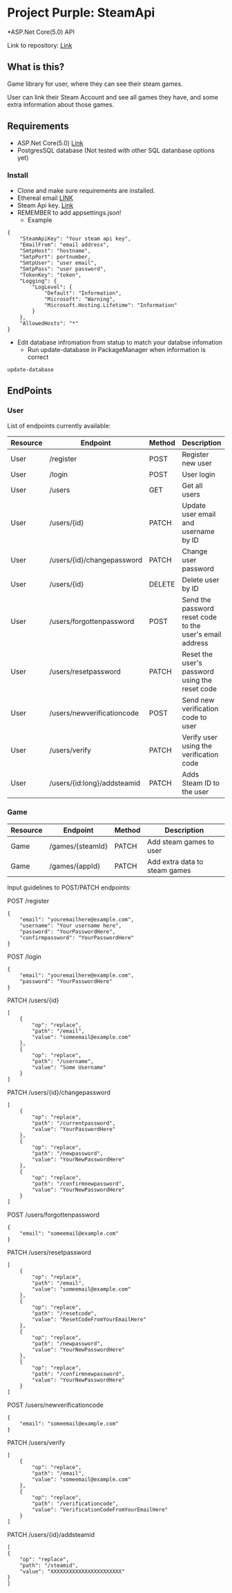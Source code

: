 # Project Purple: SteamApi
\*ASP.Net Core(5.0) API

Link to repository: [Link](https://github.com/emiliacs/steamapibackend)

## What is this?

Game library for user, where they can see their steam games.

User can link their Steam Account and see all games they have, and some extra information about those games.

## Requirements

- ASP.Net Core(5.0) [Link](https://dotnet.microsoft.com/download/dotnet/5.0)
- PostgresSQL database (Not tested with other SQL datanbase options yet)

### Install

- Clone and make sure requirements are installed.
- Ethereal email [LINK](https://ethereal.email/)
- Steam Api key. [Link](https://steamcommunity.com/dev/)
- REMEMBER to add appsettings.json!
  - Example

```
{
    "SteamApiKey": "Your steam api key",
    "EmailFrom": "email address",
    "SmtpHost": "hostname",
    "SmtpPort": portnumber,
    "SmtpUser": "user email",
    "SmtpPass": "user password",
    "TokenKey": "token",
    "Logging": {
        "LogLevel": {
            "Default": "Information",
            "Microsoft": "Warning",
            "Microsoft.Hosting.Lifetime": "Information"
        }
    },
    "AllowedHosts": "*"
}
```

- Edit database infromation from statup to match your databse infomation
  - Run update-database in PackageManager when information is correct 
```
update-database
```

## EndPoints

### User

List of endpoints currently available:

| Resource | Endpoint                    | Method | Description                                              |
|----------|-----------------------------|--------|----------------------------------------------------------|
| User     | /register                   | POST   | Register new user                                        |
| User     | /login                      | POST   | User login                                               |
| User     | /users                      | GET    | Get all users                                            |
| User     | /users/{id}                 | PATCH  | Update user email and username by ID                     |
| User     | /users/{id}/changepassword  | PATCH  | Change user password                                     |
| User     | /users/{id}                 | DELETE | Delete user by ID                                        |
| User     | /users/forgottenpassword    | POST   | Send the password reset code to the user's email address |
| User     | /users/resetpassword        | PATCH  | Reset the user's password using the reset code           |
| User     | /users/newverificationcode  | POST   | Send new verification code to user                       |
| User     | /users/verify               | PATCH  | Verify user using the verification code                  |
| User     | /users/{id:long}/addsteamid | PATCH  | Adds Steam ID to the user                                |

### Game

| Resource | Endpoint                    | Method | Description                                              |
|----------|-----------------------------|--------|----------------------------------------------------------|
| Game     | /games/{steamId}                  | PATCH   | Add steam games to user                                    |
| Game     | /games/{appId}                      | PATCH   | Add extra data to steam games                                            |



Input guidelines to POST/PATCH endpoints:

POST /register
```
{
    "email": "youremailhere@example.com",
    "username": "Your username here",
    "password": "YourPasswordHere",
    "confirmpassword": "YourPasswordHere"
}
```

POST /login
```
{
    "email": "youremailhere@example.com",
    "password": "YourPasswordHere"
}
```

PATCH /users/{id}
```
[
    {
        "op": "replace",
        "path": "/email",
        "value": "someemail@example.com"
    },
    {
        "op": "replace",
        "path": "/username",
        "value": "Some Username"
    }
]
```

PATCH /users/{id}/changepassword
```
[
    {
        "op": "replace",
        "path": "/currentpassword",
        "value": "YourPasswordHere"
    },
    {
        "op": "replace",
        "path": "/newpassword",
        "value": "YourNewPasswordHere"
    },
    {
        "op": "replace",
        "path": "/confirmnewpassword",
        "value": "YourNewPasswordHere"
    }
]
```

POST /users/forgottenpassword
```
{
    "email": "someemail@example.com"
}
```

PATCH /users/resetpassword
```
[
    {
        "op": "replace",
        "path": "/email",
        "value": "someemail@example.com"
    },
    {
        "op": "replace",
        "path": "/resetcode",
        "value": "ResetCodeFromYourEmailHere"
    },
    {
        "op": "replace",
        "path": "/newpassword",
        "value": "YourNewPasswordHere"
    },
    {
        "op": "replace",
        "path": "/confirmnewpassword",
        "value": "YourNewPasswordHere"
    }
]
```

POST /users/newverificationcode
```
{
    "email": "someemail@example.com"
}
```

PATCH /users/verify
```
[
    {
        "op": "replace",
        "path": "/email",
        "value": "someemail@example.com"
    },
    {
        "op": "replace",
        "path": "/verificationcode",
        "value": "VerificationCodeFromYourEmailHere"
    }
]
```

PATCH /users/{id}/addsteamid
```
[
{
    "op": "replace",
    "path": "/steamid",
    "value": "XXXXXXXXXXXXXXXXXXXXXXX"
}
]
